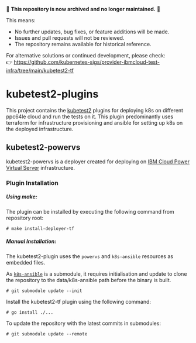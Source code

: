 🚨 **This repository is now archived and no longer maintained.** 🚨  

This means:  
- No further updates, bug fixes, or feature additions will be made.  
- Issues and pull requests will not be reviewed.  
- The repository remains available for historical reference.  

For alternative solutions or continued development, please check:  
👉 https://github.com/kubernetes-sigs/provider-ibmcloud-test-infra/tree/main/kubetest2-tf

# kubetest2-plugins

This project contains the [kubetest2](https://github.com/kubernetes-sigs/kubetest2) plugins for deploying k8s on different ppc64le cloud and run the tests on it. This plugin predominantly uses terraform for infrastructure provisioning and ansible for setting up k8s on the deployed infrastructure.

## kubetest2-powervs

kubetest2-powervs is a deployer created for deploying on [IBM Cloud Power Virtual Server](https://www.ibm.com/in-en/cloud/power-virtual-server) infrastructure.

### Plugin Installation

##### Using make:
The plugin can be installed by executing the following command from repository root:
```
# make install-deployer-tf
```


##### Manual Installation:
The kubetest2-plugin uses the `powervs` and `k8s-ansible` resources as embedded files.

As [`k8s-ansible`](https://github.com/ppc64le-cloud/k8s-ansible) is a submodule, it requires initialisation and update to clone the repository to the data/k8s-ansible path before the binary is built.


```
# git submodule update --init
```
Install the kubetest2-tf plugin using the following command:
```
# go install ./...
```
To update the repository with the latest commits in submodules:
```
# git submodule update --remote
```
